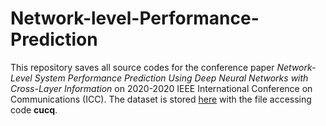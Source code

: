 # Network-level-Performance-Prediction

This repository saves all source codes for the conference paper *Network-Level System Performance Prediction Using Deep Neural Networks with Cross-Layer Information* on 2020-2020 IEEE International Conference on Communications (ICC). The dataset is stored [here](https://pan.baidu.com/s/1SeVaT4e0YPyx6rVbrHjNJg) with the file accessing code **cucq**.
